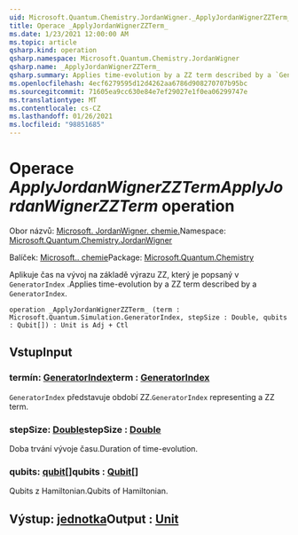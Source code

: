 ```yaml
---
uid: Microsoft.Quantum.Chemistry.JordanWigner._ApplyJordanWignerZZTerm_
title: Operace _ApplyJordanWignerZZTerm_
ms.date: 1/23/2021 12:00:00 AM
ms.topic: article
qsharp.kind: operation
qsharp.namespace: Microsoft.Quantum.Chemistry.JordanWigner
qsharp.name: _ApplyJordanWignerZZTerm_
qsharp.summary: Applies time-evolution by a ZZ term described by a `GeneratorIndex`.
ms.openlocfilehash: 4ecf6279595d12d4262aa6786d908270707b95bc
ms.sourcegitcommit: 71605ea9cc630e84e7ef29027e1f0ea06299747e
ms.translationtype: MT
ms.contentlocale: cs-CZ
ms.lasthandoff: 01/26/2021
ms.locfileid: "98851685"
---
```

# <a name="_applyjordanwignerzzterm_-operation"></a><span data-ttu-id="a97fa-102">Operace _ApplyJordanWignerZZTerm_</span><span class="sxs-lookup"><span data-stu-id="a97fa-102">_ApplyJordanWignerZZTerm_ operation</span></span>

<span data-ttu-id="a97fa-103">Obor názvů: [Microsoft. JordanWigner. chemie.](xref:Microsoft.Quantum.Chemistry.JordanWigner)</span><span class="sxs-lookup"><span data-stu-id="a97fa-103">Namespace: [Microsoft.Quantum.Chemistry.JordanWigner](xref:Microsoft.Quantum.Chemistry.JordanWigner)</span></span>

<span data-ttu-id="a97fa-104">Balíček: [Microsoft.. chemie](https://nuget.org/packages/Microsoft.Quantum.Chemistry)</span><span class="sxs-lookup"><span data-stu-id="a97fa-104">Package: [Microsoft.Quantum.Chemistry](https://nuget.org/packages/Microsoft.Quantum.Chemistry)</span></span>


<span data-ttu-id="a97fa-105">Aplikuje čas na vývoj na základě výrazu ZZ, který je popsaný v `GeneratorIndex` .</span><span class="sxs-lookup"><span data-stu-id="a97fa-105">Applies time-evolution by a ZZ term described by a `GeneratorIndex`.</span></span>

```qsharp
operation _ApplyJordanWignerZZTerm_ (term : Microsoft.Quantum.Simulation.GeneratorIndex, stepSize : Double, qubits : Qubit[]) : Unit is Adj + Ctl
```


## <a name="input"></a><span data-ttu-id="a97fa-106">Vstup</span><span class="sxs-lookup"><span data-stu-id="a97fa-106">Input</span></span>

### <a name="term--generatorindex"></a><span data-ttu-id="a97fa-107">termín: [GeneratorIndex](xref:Microsoft.Quantum.Simulation.GeneratorIndex)</span><span class="sxs-lookup"><span data-stu-id="a97fa-107">term : [GeneratorIndex](xref:Microsoft.Quantum.Simulation.GeneratorIndex)</span></span>

<span data-ttu-id="a97fa-108">`GeneratorIndex` představuje období ZZ.</span><span class="sxs-lookup"><span data-stu-id="a97fa-108">`GeneratorIndex` representing a ZZ term.</span></span>


### <a name="stepsize--double"></a><span data-ttu-id="a97fa-109">stepSize: [Double](xref:microsoft.quantum.lang-ref.double)</span><span class="sxs-lookup"><span data-stu-id="a97fa-109">stepSize : [Double](xref:microsoft.quantum.lang-ref.double)</span></span>

<span data-ttu-id="a97fa-110">Doba trvání vývoje času.</span><span class="sxs-lookup"><span data-stu-id="a97fa-110">Duration of time-evolution.</span></span>


### <a name="qubits--qubit"></a><span data-ttu-id="a97fa-111">qubits: [qubit](xref:microsoft.quantum.lang-ref.qubit)[]</span><span class="sxs-lookup"><span data-stu-id="a97fa-111">qubits : [Qubit](xref:microsoft.quantum.lang-ref.qubit)[]</span></span>

<span data-ttu-id="a97fa-112">Qubits z Hamiltonian.</span><span class="sxs-lookup"><span data-stu-id="a97fa-112">Qubits of Hamiltonian.</span></span>



## <a name="output--unit"></a><span data-ttu-id="a97fa-113">Výstup: [jednotka](xref:microsoft.quantum.lang-ref.unit)</span><span class="sxs-lookup"><span data-stu-id="a97fa-113">Output : [Unit](xref:microsoft.quantum.lang-ref.unit)</span></span>


